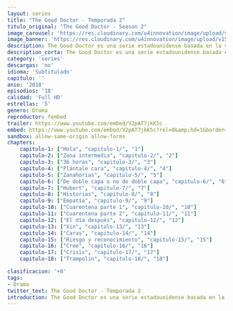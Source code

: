 ```yaml
---
layout: series
title: "The Good Doctor - Temporada 2"
titulo_original: "The Good Doctor - Season 2"
image_carousel: 'https://res.cloudinary.com/u4innovation/image/upload/v1560111093/good-dcotro-temporada-2-poster-min_wi9lwg.jpg'
image_banner: 'https://res.cloudinary.com/u4innovation/image/upload/v1560111093/goodd-dcotro-banner-min_tsja92.jpg'
description: The Good Doctor es una serie estadounidense basada en la vida de Shaun Murphy. Shaun es un joven cirujano con autismo y con un gran cociente intelectual, que abandona su tranquila vida en su ciudad natal para mudarse a un prestigioso hospital y trabajar en la unidad de cirugía. Inundado en sus pensamientos y solo en el mundo incapaz de conectar con las personas que se encuentran a su alrededor, el protagonista utiliza sus extraordinarias habilidades cirujanas para salvar vidas. Shaun acepta todo tipo de retos con el único objetivo de conseguir mejorar las vidas de las personas y desafiar el escepticismo de sus compañeros.
description_corta: The Good Doctor es una serie estadounidense basada en la vida de Shaun Murphy. Shaun es un joven cirujano con autismo y con un gran cociente intelectual, que abandona su tranquila vida en su ciudad natal para mudarse a un prestigioso hospital y trabajar en la...
category: 'series'
descargas: 'no'
idioma: 'Subtitulado'
capitulo: ''
anio: '2018'
episodios: '18'
calidad: 'Full HD'
estrellas: '5'
genero: Drama
reproductor: fembed
trailer: https://www.youtube.com/embed/V2pAT7jkK5c
embed: https://www.youtube.com/embed/V2pAT7jkK5c?rel=0&amp;hd=1&border=0&wmode=opaque&enablejsapi=1&modestbranding=1&controls=1&showinfo=1
sandbox: allow-same-origin allow-forms 
chapters:
    capitulo-1: ["Hola", "capitulo-1/", "1"]
    capitulo-2: ["Zona intermedia", "capitulo-2/", "2"]
    capitulo-3: ["36 horas", "capitulo-3/", "3"]
    capitulo-4: ["Plántale cara", "capitulo-4/", "4"]
    capitulo-5: ["Zanahorias", "capitulo-5/", "5"]
    capitulo-6: ["De doble capa o no de doble capa", "capitulo-6/", "6"]
    capitulo-7: ["Hubert", "capitulo-7/", "7"]
    capitulo-8: ["Historias", "capitulo-8/", "8"]
    capitulo-9: ["Empatía", "capitulo-9/", "9"]
    capitulo-10: ["Cuarentena parte 1", "capitulo-10/", "10"]
    capitulo-11: ["Cuarentena parte 2", "capitulo-11/", "11"]
    capitulo-12: ["El día después", "capitulo-12/", "12"]
    capitulo-13: ["Xin", "capitulo-13/", "13"]
    capitulo-14: ["Caras", "capitulo-14/", "14"]
    capitulo-15: ["Riesgo y reconocimiento", "capitulo-15/", "15"]
    capitulo-16: ["Cree", "capitulo-16/", "16"]
    capitulo-17: ["Crisis", "capitulo-17/", "17"]
    capitulo-18: ["Trampolin", "capitulo-18/", "18"]

clasificacion: '+8'
tags:
- Drama
twitter_text: The Good Doctor - Temporada 2
introduction: The Good Doctor es una serie estadounidense basada en la vida de Shaun Murphy. Shaun es un joven cirujano con autismo y con un gran cociente intelectual, que abandona su tranquila vida en su ciudad natal para mudarse a un prestigioso hospital y trabajar en la...
---
```












